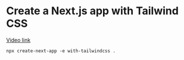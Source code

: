 # Create a Next.js app with Tailwind CSS

[Video link](https://www.egghead.io/lessons/next-js-create-a-next-js-app-with-tailwind-css?pl=build-a-saas-product-with-next-js-supabase-and-stripe-61f2bc20)

<TimeStamp start="00:05" end="00:15">

`npx create-next-app -e with-tailwindcss .`

</TimeStamp>

